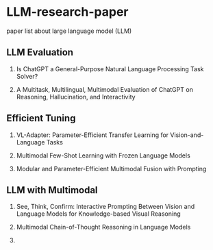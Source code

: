 # LLM-research-paper
paper list about large language model (LLM)

## LLM Evaluation

1. Is ChatGPT a General-Purpose Natural Language Processing Task Solver? 
  
2. A Multitask, Multilingual, Multimodal Evaluation of ChatGPT on Reasoning, Hallucination, and Interactivity

## Efficient Tuning

1. VL-Adapter: Parameter-Efficient Transfer Learning for Vision-and-Language Tasks

2. Multimodal Few-Shot Learning with Frozen Language Models

3. Modular and Parameter-Efficient Multimodal Fusion with Prompting

## LLM with Multimodal 

1. See, Think, Confirm: Interactive Prompting Between Vision and Language Models for Knowledge-based Visual Reasoning

2. Multimodal Chain-of-Thought Reasoning in Language Models

3. 
